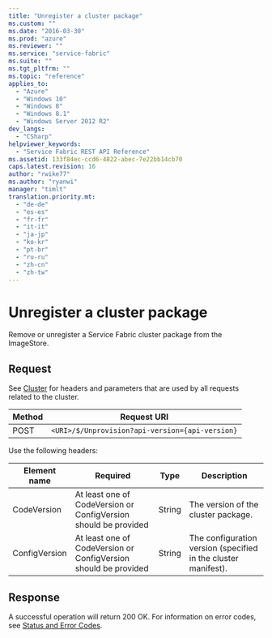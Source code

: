 ```yaml
---
title: "Unregister a cluster package"
ms.custom: ""
ms.date: "2016-03-30"
ms.prod: "azure"
ms.reviewer: ""
ms.service: "service-fabric"
ms.suite: ""
ms.tgt_pltfrm: ""
ms.topic: "reference"
applies_to: 
  - "Azure"
  - "Windows 10"
  - "Windows 8"
  - "Windows 8.1"
  - "Windows Server 2012 R2"
dev_langs: 
  - "CSharp"
helpviewer_keywords: 
  - "Service Fabric REST API Reference"
ms.assetid: 133f84ec-ccd6-4822-abec-7e22bb14cb70
caps.latest.revision: 16
author: "rwike77"
ms.author: "ryanwi"
manager: "timlt"
translation.priority.mt: 
  - "de-de"
  - "es-es"
  - "fr-fr"
  - "it-it"
  - "ja-jp"
  - "ko-kr"
  - "pt-br"
  - "ru-ru"
  - "zh-cn"
  - "zh-tw"
---
```

# Unregister a cluster package
Remove or unregister a Service Fabric cluster package from the ImageStore.  
  
## Request  
 See [Cluster](cluster.md) for headers and parameters that are used by all requests related to the cluster.  
  
|Method|Request URI|  
|------------|-----------------|  
|POST|`<URI>/$/Unprovision?api-version={api-version}`|  
  
 Use the following headers:  
  
|Element name|Required|Type|Description|  
|------------------|--------------|----------|-----------------|  
|CodeVersion|At least one of CodeVersion or ConfigVersion should be provided|String|The version of the cluster package.|  
|ConfigVersion|At least one of CodeVersion or ConfigVersion should be provided|String|The configuration version (specified in the cluster manifest).|  
  
## Response  
 A successful operation will return 200 OK. For information on error codes, see [Status and Error Codes](status-and-error-codes1.md).